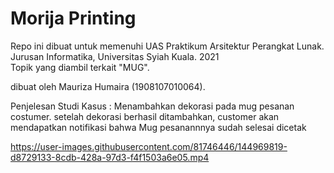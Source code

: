 # Morija Printing
Repo ini dibuat untuk memenuhi UAS Praktikum Arsitektur Perangkat Lunak. Jurusan Informatika, Universitas Syiah Kuala. 2021  
Topik yang diambil terkait "MUG".  

dibuat oleh Mauriza Humaira (1908107010064).  

Penjelesan Studi Kasus :
Menambahkan dekorasi pada mug pesanan costumer. setelah dekorasi berhasil ditambahkan, customer akan mendapatkan notifikasi bahwa Mug pesanannnya sudah selesai dicetak 



https://user-images.githubusercontent.com/81746446/144969819-d8729133-8cdb-428a-97d3-f4f1503a6e05.mp4


